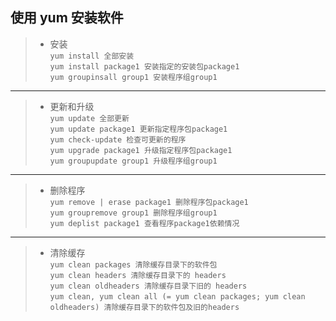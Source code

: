 ## 使用 yum 安装软件
>- 安装  
>`yum install 全部安装`  
>`yum install package1 安装指定的安装包package1`  
>`yum groupinsall group1 安装程序组group1`  

---

>- 更新和升级  
>`yum update 全部更新`  
>`yum update package1 更新指定程序包package1`   
>`yum check-update 检查可更新的程序`  
>`yum upgrade package1 升级指定程序包package1`  
>`yum groupupdate group1 升级程序组group1`  

---

>- 删除程序  
>`yum remove | erase package1 删除程序包package1`  
>`yum groupremove group1 删除程序组group1`  
>`yum deplist package1 查看程序package1依赖情况`  

---

>- 清除缓存   
>`yum clean packages 清除缓存目录下的软件包`    
>`yum clean headers 清除缓存目录下的 headers`  
>`yum clean oldheaders 清除缓存目录下旧的 headers`   
>`yum clean, yum clean all (= yum clean packages; yum clean oldheaders) 清除缓存目录下的软件包及旧的headers`  

